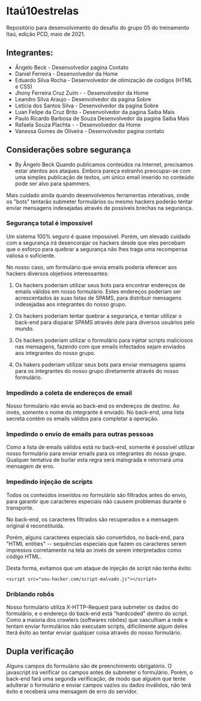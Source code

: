 ﻿
# Itaú10estrelas

Repositório para desenvolvimento do desafio do grupo 05 do treinamento Itaú, edição PCD, maio de 2021.

## Integrantes: 

* Ângelo Beck - Desenvolvedor pagina Contato
* Daniel Ferreira - Desenvolvedor da Home
* Eduardo Silva Rocha - Desenvolvedor de otimização de codigos (HTML e CSS)
* Jhony Ferreira Cruz Zuim - - Desenvolvedor da Home
* Leandro Silva Araujo - Desenvolvedor da pagina Sobre
* Letícia dos Santos Silva - Desenvolvedor da pagina Sobre
* Luan Felipe da Cruz Brito - Desenvolvedor da pagina Saiba Mais
* Paulo Ricardo Barbosa de Souza Desenvolvedor da pagina Saiba Mais
* Rafaela Souza Plachta - - Desenvolvedor da Home
* Vanessa Gomes de Oliveira - Desenvolvedor pagina contato

## Considerações sobre segurança 
- By Ângelo Beck
Quando publicamos conteúdos na Internet, precisamos estar atentos aos ataques. Embora pareça estranho preocupar-se com uma simples publicação de textos, um único email inserido no conteúdo pode ser alvo para spammers.

Mais cuidado ainda quando desenvolvemos ferramentas interativas, onde os "bots" tentarão submeter formulários ou mesmo hackers poderão tentar enviar mensagens indesejadas através de possíveis brechas na segurança.

### Segurança total é impossível

Um sistema 100% seguro é quase impossível. Porém, um elevado cuidado com a segurança irá desencorajar os hackers desde que eles percebam que o esforço para quebrar a segurança não lhes traga uma recompensa valiosa o suficiente.

No nosso caso, um formulário que envia emails poderia oferecer aos hackers diversos objetivos interessantes:

1. Os hackers poderiam utilizar seus bots para encontrar endereços de emails válidos em nosso formulário. Estes endereços poderiam ser acrescentados às suas listas de SPAMS, para distribuir mensagens indesejadas aos integrantes do nosso grupo.

2. Os hackers poderiam tentar quebrar a segurança, e tentar utilizar o back-end para disparar SPAMS através dele para diversos usuários pelo mundo.

3. Os hackers poderiam utilizar o formulário para injetar scripts maliciosos nas mensagens, fazendo com que emails infectados sejam enviados aos integrantes do nosso grupo.

4. Os hakers poderiam utilizar seus bots para enviar mensagens spams para os integrantes do nosso grupo diretamente através do nosso formulário.

### Impedindo a coleta de endereços de email

Nosso formulário não envia ao back-end os endereços de destino. Ao invés, somente o nome do integrante é enviado. No back-end, uma lista secreta contém os emails válidos para completar a operação.

### Impedindo o envio de emails para outras pessoas

Como a lista de emails válidos está no back-end, somente é possível utilizar nosso formulário para enviar emails para os integrantes do nosso grupo. Qualquer tentativa de burlar esta regra será malograda e retornará uma mensagem de erro.

### Impedindo injeção de scripts

Todos os conteúdos inseridos no formulário são filtrados antes do envio, para garantir que caracteres especiais não causem problemas durante o transporte.

No back-end, os caracteres filtrados são recuperados e a mensagem original é reconstituída.

Porém, alguns caracteres especiais são convertidos, no back-end, para "HTML entities" -- sequências especiais que fazem os caracteres serem impressos corretamente na tela ao invés de serem interpretados como código HTML.

Desta forma, evitamos que um ataque de injeção de script não tenha êxito:

~~~
<script src="sou-hacker.com/script-malvado.js"></script>
~~~

### Driblando robôs

Nosso formulário utiliza X-HTTP-Request para submeter os dados do formulário, e o endereço do back-end está "hardcoded" dentro do script. Como a maioria dos crawlers (softwares robôes) que vasculham a rede e tentam enviar formulários não executam scripts, dificilmente algum deles tterá êxito ao tentar enviar qualquer coisa através do nosso formulário.

## Dupla verificação

Alguns campos do formulário são de preenchimento obrigatório. O javascript irá verificar os campos antes de submeter o formulário. Porém, o back-end fará uma segunda verificação, de modo que alguém que tente adulterar o formulário e enviar campos vazios ou dados inválidos, não terá êxito e receberá uma mensagem de erro do servidor.
